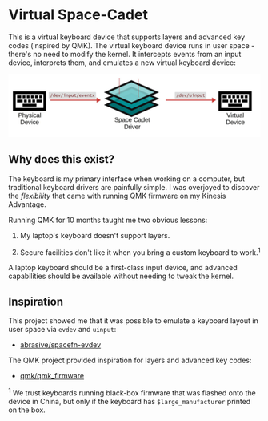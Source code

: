 Virtual Space-Cadet
===================

This is a virtual keyboard device that supports layers and advanced
key codes (inspired by QMK). The virtual keyboard device runs in user
space - there's no need to modify the kernel. It intercepts events
from an input device, interprets them, and emulates a new virtual
keyboard device:

![Overview](doc/img/outline.jpg)

Why does this exist?
--------------------
The keyboard is my primary interface when working on a computer, but
traditional keyboard drivers are painfully simple. I was overjoyed to
discover the _flexibility_ that came with running QMK firmware on my
Kinesis Advantage.

Running QMK for 10 months taught me two obvious lessons:

1. My laptop's keyboard doesn't support layers.

2. Secure facilities don't like it when you bring a custom keyboard
   to work.<sup>1</sup>

A laptop keyboard should be a first-class input device, and advanced
capabilities should be available without needing to tweak the kernel.

Inspiration
-----------
This project showed me that it was possible to emulate a keyboard
layout in user space via `evdev` and `uinput`:

- [abrasive/spacefn-evdev](https://github.com/abrasive/spacefn-evdev)

The QMK project provided inspiration for layers and advanced key
codes:

- [qmk/qmk_firmware](https://github.com/qmk/qmk_firmware)


<sup>1</sup>
We trust keyboards running black-box firmware that was flashed onto
the device in China, but only if the keyboard has
`$large_manufacturer` printed on the box.
